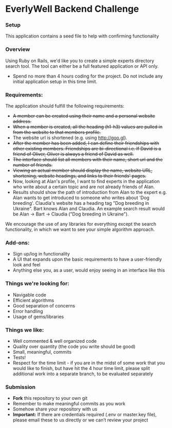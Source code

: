 # EverlyWell Backend Challenge

### Setup
This application contains a seed file to help with confirming functionality

### Overview

Using Ruby on Rails, we'd like you to create a simple experts directory search tool. The tool can either be a full featured application or API only.

* Spend no more than 4 hours coding for the project. Do not include any initial application setup in this time limit.

### Requirements:

The application should fulfill the following requirements:

* ~~A member can be created using their name and a personal website address.~~
* ~~When a member is created, all the heading (h1-h3) values are pulled in from the website to that members profile.~~
* The website url is shortened (e.g. using http://goo.gl).
* ~~After the member has been added, I can define their friendships with other existing members. Friendships are bi-directional i.e. If David is a friend of Oliver, Oliver is always a friend of David as well.~~
* ~~The interface should list all members with their name, short url and the number of friends.~~
* ~~Viewing an actual member should display the name, website URL, shortening, website headings, and links to their friends' pages.~~
* Now, looking at Alan's profile, I want to find experts in the application who write about a certain topic and are not already friends of Alan.
* Results should show the path of introduction from Alan to the expert e.g. Alan wants to get introduced to someone who writes about 'Dog breeding'. Claudia's website has a heading tag "Dog breeding in Ukraine". Bart knows Alan and Claudia. An example search result would be Alan -> Bart -> Claudia ("Dog breeding in Ukraine").

We encourage the use of any libraries for everything except the search functionality, in which we want to see your simple algorithm approach.

### Add-ons:

* Sign up/log in functionality
* A UI that expands upon the basic requirements to have a user-friendly look and feel
* Anything else you, as a user, would enjoy seeing in an interface like this

### Things we're looking for:

* Navigable code
* Efficient algorithms
* Good separation of concerns
* Error handling
* Usage of gems/libraries

### Things we like:

* Well commented & well organized code
* Quality over quantity (the code you write should be good)
* Small, meaningful, commits
* Tests!
* Respect for the time limit - if you are in the midst of some work that you would like to finish, but have hit the 4 hour time limit, please split additional work into a separate branch, to be evaluated separately

### Submission

* __Fork__ this repository to your own git
* Remember to make meaningful commits as you work
* Somehow share your repository with us
* __Important:__ If there are credentials required (.env or master.key file), please email these to us directly or we can’t review your project
